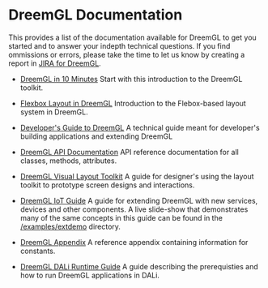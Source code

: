 # DreemGL Documentation

This provides a list of the documentation available for DreemGL to get
you started and to answer your indepth technical questions. If you
find ommissions or errors, please take the time to let us know by
creating a report in [JIRA for DreemGL](https://dreem2.atlassian.net).

* [DreemGL in 10
  Minutes](https://github.com/dreemproject/dreemgl/blob/master/docs/guides/dreem_in_10/README.md)
  Start with this introduction to the DreemGL toolkit.

* [Flexbox Layout in
  DreemGL](https://github.com/dreemproject/dreemgl/blob/master/docs/guides/flexbox/README.md)
  Introduction to the Flebox-based layout system in DreemGL.

* [Developer's
Guide to DreemGL](https://github.com/dreemproject/dreemgl/blob/master/docs/developer_guide/README.md)
  A technical guide meant for developer's building applications and
  extending DreemGL

* [DreemGL API
  Documentation](http://dreemproject.github.io/dreemgl/docs/api/index.html)
  API reference documentation for all classes, methods,
  attributes.

* [DreemGL Visual Layout Toolkit](https://github.com/dreemproject/dreemgl/tree/master/docs/guides/toolkit/README.md)
A guide for designer's using the layout toolkit to prototype screen designs and interactions. 

* [DreemGL IoT Guide](https://github.com/dreemproject/dreemgl/tree/master/docs/guides/components/README.md)
A guide for extending DreemGL with new services, devices and other components. A live slide-show that demonstrates many of the same concepts in this guide can be found in the [/examples/extdemo](https://github.com/dreemproject/dreemgl/tree/master/examples/extdemo) directory.

* [DreemGL
  Appendix](https://github.com/dreemproject/dreemgl/blob/master/docs/guides/appendix/README.md)
  A reference appendix containing information for constants.

* [DreemGL DALi Runtime Guide](https://github.com/dreemproject/dreemgl/blob/master/docs/guides/dali/README.md)
A guide describing the prerequisties and how to run DreemGL applications in DALi.



